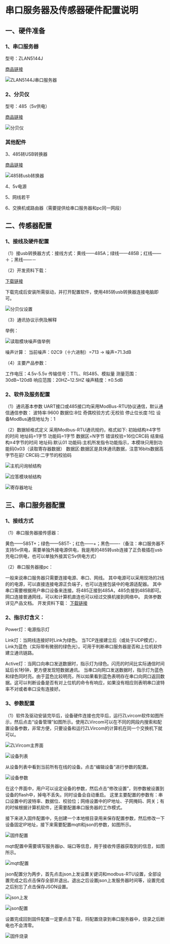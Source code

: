 # 串口服务器及传感器硬件配置说明

## 一、硬件准备

### 1、串口服务器

型号：ZLAN5144J

[商品链接](https://detail.tmall.com/item.htm?spm=a230r.1.14.1.6bf010b51dxgHY&id=605631547897&ns=1&abbucket=2)

![ZLAN5144J串口服务器](/aiot/串口服务器.png)

### 2、分贝仪

型号：485（5v供电）

[商品链接](https://item.taobao.com/item.htm?spm=a1z09.2.0.0.52f72e8dak2nBI&id=584593530438&_u=m2rqbr9oc6ee)

![分贝仪](/aiot/分贝仪.png)

### 其他配件

3、485转USB转换器

[商品链接](https://detail.tmall.com/item.htm?id=524739452854&spm=a1z09.2.0.0.52f72e8dak2nBI&_u=m2rqbr9ofd17)

![485转usb转换器](/aiot/485转usb转换器.png)

4、5v电源

5、网线若干

6、交换机或路由器（需要提供给串口服务器和pc同一网段）

## 二、传感器配置

### 1、接线及硬件配置

（1）接usb转换器方式：接线方式：黄线——485A；绿线——485B；红线——＋；黑线——－

（2）开发资料下载：

[下载链接](https://www.prsens.com/index.php?a=shows&catid=45&id=73)

下载完成后安装所需驱动，并打开配置软件，使用485转usb转换器连接电脑即可。

![分贝仪设置](/aiot/分贝仪设置.jpg)

（3）通讯协议示例及解释

举例：

![读取模块噪声值举例](/aiot/读取模块噪声值举例.png)

噪声计算：
当前噪声：02C9（十六进制）=713 → 噪声=71.3dB

（4）主要产品参数：

工作电压：4.5v-5.5v
传输信号：TTL、RS485、模拟量
测量范围：30dB~120dB
响应范围：20HZ~12.5HZ
噪声精度：±0.5dB

### 2、软件及服务配置

（1）通讯基本参数
UART接口或485接口均采用ModBus-RTU协议通信，默认通信通信参数：
波特率∶9600
数据位∶8位
奇偶校验方式∶无校验
停止位长度∶1位
设备ModBus通信地址为：1

（2）数据帧格式定义
采用Modbus-RTU通讯规约，格式如下:
初始结构≥4字节的时间
地址码=1字节
功能码=1字节
数据区=N字节
错误校验=16位CRC码
结束结构≥4字节的时间
地址码:默认01
功能码:主机所发指令功能指示，本模块只用到功能码0x03（读取寄存器数据）
数据区:数据区是具体通讯数据，注意16bits数据高字节在前!
CRC码∶二字节的校验码

![主机问询帧结构](/aiot/主机问询帧结构.png)

![应答模块帧结构](/aiot/应答模块帧结构.png)

![寄存器地址](/aiot/寄存器地址.png)

## 三、串口服务器配置

### 1、接线方式

（1）串口服务器接传感器：

黄色——585T+；绿色——585T-；红色——+；黑色——-（备注：串口服务器不支持5v供电，需要单独外接电源供电，我是用的485转usb连接了正负极插在usb充电口供电，也可以单独外接其它5v供电方式）

（2）串口服务器接pc：

一般来说串口服务器只需要连接电源、串口、网线。
其中电源可以采用现场的2线的的电源，可以直接连接电源正负端子，也可以连接包装中的电源适配器。
其中串口需要根据用户串口设备来连接。将485正接到485A，485负接到485B即可。
网口连接普通网线，可以和计算机直连也可以经过交换机接到网络中。
具体参数详见产品文档。
开发资料下载：
[下载链接](https://www.prsens.com/index.php?a=shows&catid=45&id=73)

### 2、指示灯含义：

Power灯：电源指示灯

Link灯：当网线连接好时Link为绿色。
当TCP连接建立后（或处于UDP模式），Link为蓝色（实际带有微弱的绿色光）。可用于判断串口服务器是否和上位机软件建立通讯链路。

Active灯：当网口向串口发送数据时，指示灯为绿色。闪亮的时间比实际通信时间延后长1秒钟，更方便发现短数据通讯。
当串口向网口发送数据时，指示灯为蓝色和绿色同时亮。由于蓝色比较明亮，所以如果看到蓝色表明存在串口向网口返回数据。这可以判断设备是否有对上位机的命令有响应，如果没有相应则表明串口波特率不对或者串口没有连接好。

### 3、参数配置

（1）软件及驱动安装完毕后，设备硬件连接也完毕后，运行ZLvircom软件如图所示，然后点击“设备管理”如图所示。使用ZLVircom可以在不同的网段内搜索和配置设备参数，非常方便，只要设备和运行ZLVircom的计算机在同一个交换机下就可以。

![ZLVircom主界面](/aiot/ZLVircom主界面.png)

![设备列表](/aiot/设备列表.png)

从设备列表中看到当前所有在线的设备。点击“编辑设备”进行参数的配置。

![设备参数](/aiot/设备参数.png)

在这个界面中，用户可以设定设备的参数，然后点击“修改设置”，则参数被设置到设备的flash中，掉电不丢失。同时设备会自动重启。
这里主要配置的参数有：串口设置中的波特率、数据位、校验位；网络设置中的IP地址、子网掩码、网关；有的时候根据计算机软件，还需要配置串口服务器的工作模式。

接下来进入固件配置中，先创建一个本地根目录用来保存配置参数，然后修改一下设备固定IP地址，接下来需要配置mqtt和json的参数，如图所示。

![固件配置](/aiot/固件配置.png)

mqtt配置中需要填写服务器ip、端口等信息，用于接收传感器获取到的信息，如图所示。

![mqtt配置](/aiot/mqtt配置.png)

json配置分为两步，首先点击json上发设置关键词和modbus-RTU设置，全部设置完成之后点击保存全部并退出。退出之后设置json上发服务器时间等，设置完成之后别忘了点击保存JSON设置。

![json上发](/aiot/json上发.png)

![json配置](/aiot/json配置.png)

设置完成回到固件配置一定要点击下载，将配置烧录到串口服务器中，烧录之后断电也不会清零。

![固件烧录](/aiot/固件烧录.png)
